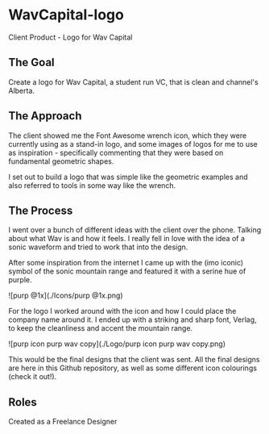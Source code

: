 # WavCapital-logo
Client Product - Logo for Wav Capital

## The Goal 

Create a logo for Wav Capital, a student run VC, that is clean and channel's Alberta. 

## The Approach 

The client showed me the Font Awesome wrench icon, which they were currently using as a stand-in logo, and some images of logos for me to use as inspiration - specifically commenting that they were based on fundamental geometric shapes. 

I set out to build a logo that was simple like the geometric examples and also referred to tools in some way like the wrench. 

## The Process

I went over a bunch of different ideas with the client over the phone. Talking about what Wav is and how it feels. I really fell in love with the idea of a sonic waveform and tried to work that into the design. 

After some inspiration from the internet I came up with the (imo iconic) symbol of the sonic mountain range and featured it with a serine hue of purple. 



![purp @1x](./Icons/purp @1x.png)

For the logo I worked around with the icon and how I could place the company name around it. I ended up with a striking and sharp font, Verlag, to keep the cleanliness and accent the mountain range.

![purp icon purp wav copy](./Logo/purp icon purp wav copy.png)

This would be the final designs that the client was sent. All the final designs are here in this Github repository, as well as some different icon colourings (check it out!). 

## Roles 

Created as a Freelance Designer 
